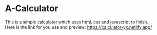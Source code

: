 # A-Calculator
This is a simple calculator which uses html, css and javascript to finish.
Here is the link for you use and preview: https://calculator-yx.netlify.app/
